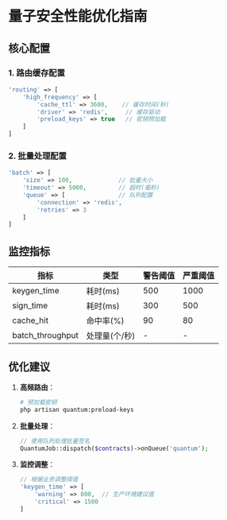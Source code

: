 # 量子安全性能优化指南

## 核心配置

### 1. 路由缓存配置
```php
'routing' => [
    'high_frequency' => [
        'cache_ttl' => 3600,    // 缓存时间(秒)
        'driver' => 'redis',     // 缓存驱动
        'preload_keys' => true   // 密钥预加载
    ]
]
```

### 2. 批量处理配置
```php
'batch' => [
    'size' => 100,             // 批量大小
    'timeout' => 5000,         // 超时(毫秒)
    'queue' => [               // 队列配置
        'connection' => 'redis',
        'retries' => 3
    ]
]
```

## 监控指标

| 指标 | 类型 | 警告阈值 | 严重阈值 |
|------|------|---------|---------|
| keygen_time | 耗时(ms) | 500 | 1000 |
| sign_time | 耗时(ms) | 300 | 500 |
| cache_hit | 命中率(%) | 90 | 80 |
| batch_throughput | 处理量(个/秒) | - | - |

## 优化建议

1. **高频路由**：
   ```bash
   # 预加载密钥
   php artisan quantum:preload-keys
   ```

2. **批量处理**：
   ```php
   // 使用队列处理批量签名
   QuantumJob::dispatch($contracts)->onQueue('quantum');
   ```

3. **监控调整**：
   ```php
   // 根据业务调整阈值
   'keygen_time' => [
       'warning' => 800,  // 生产环境建议值
       'critical' => 1500
   ]
   ```